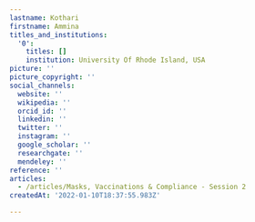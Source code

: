 ```yaml
---
lastname: Kothari
firstname: Ammina
titles_and_institutions:
  '0':
    titles: []
    institution: University Of Rhode Island, USA
picture: ''
picture_copyright: ''
social_channels:
  website: ''
  wikipedia: ''
  orcid_id: ''
  linkedin: ''
  twitter: ''
  instagram: ''
  google_scholar: ''
  researchgate: ''
  mendeley: ''
reference: ''
articles:
  - /articles/Masks, Vaccinations & Compliance - Session 2
createdAt: '2022-01-10T18:37:55.983Z'

---
```

